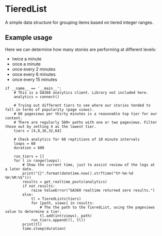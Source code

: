 # TieredList
A simple data structure for grouping items based on tiered integer ranges.

## Example usage

Here we can determine how many stories are performing at different levels:

  - twice a minute
  - once a minute
  - once every 2 minutes
  - once every 6 minutes
  - once every 15 minutes


```
if __name__ == '__main__':
    # This is a GA360 analytics client. Library not included here.
    analytics = connect()
    
    # Trying out different tiers to see where our stories tended to fall in terms of popularity (page views).
    # 60 pageviews per thirty minutes is a reasonable top tier for our content.
    # There are regularly 500+ paths with one or two pageviews. Filter those out by setting 4 as the lowest tier.
    tiers = [4,8,16,32,64]

    # Check analytics for 60 reptitions of 10 minute intervals
    loops = 60
    duration = 600
    
    run_tiers = []
    for l in range(loops):
        # Show the current time, just to assist review of the logs at a later date.
        print("{}".format(datetime.now().strftime("%Y-%m-%d %H:%M:%S")))
        results = get_realtime_posts(analytics)
        if not results:
            raise ValueError("GA360 realtime returned zero results.")
        else:
            tl = TieredLists(tiers)
            for [path, views] in results:
                # The the path to the TieredList, using the pageviews value to determine a tier.
                tl.add(int(views), path)
            run_tiers.append((l, tl))
        print(tl)
        time.sleep(duration)

```
